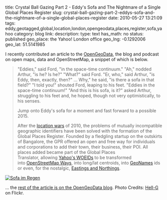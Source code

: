 title: Crystal Ball Gazing Part 2 - Eddy's Sofa and The Nightmare of a Single Global Places Register
slug: crystal-ball-gazing-part-2-eddys-sofa-and-the-nightmare-of-a-single-global-places-register
date: 2010-05-27 13:21:09
tags: eddy,geotagged,global,location,london,opengeodata,places,register,sofa,yahoo
category: blog
link: 
description: 
type: text
has_math: no
status: published
geo_place: the Yahoo! London office
geo_lng: -0.1292006
geo_lat: 51.5141985

I recently contributed an article to the [OpenGeoData](https://opengeodata.org/ "https://opengeodata.org/"), the blog and podcast on open maps, data and OpenStreetMap, a snippet of which is below.



> "Eddies," said Ford, "in the space-time continuum." "Ah," nodded Arthur, "is he? Is he?"
> "What?" said Ford. "Er, who," said Arthur, "is Eddy, then, exactly, then?"
> ...
> Why," he said, "is there a sofa in that field?"
> "I told you!" shouted Ford, leaping to his feet. "Eddies in the space-time continuum!"
> "And this is his sofa, is it?" asked Arthur, struggling to his feet and, he hoped, though not very optimistically, to his senses.
> 
> Jump onto Eddy's sofa for a moment and fast forward to a possible 2015.
> 
> After the [location wars](https://www.google.co.uk/search?hl=en&source=hp&q=location+war+site:techcrunch.com "https://www.google.co.uk/search?hl=en&source=hp&q=location+war+site:techcrunch.com") of 2010, the problems of mutually incompatible geographic identifiers have been solved with the formation of the Global Places Register. Founded by a fledgling startup on the outskirts of Bangalore, the GPR offered an open and free way for individuals and corporations to add their town, their business, their POI. All places added became part of the Global Places Translator, allowing [Yahoo's WOEIDs](https://developer.yahoo.com/geo/geoplanet/guide/concepts.html "https://developer.yahoo.com/geo/geoplanet/guide/concepts.html") to be transformed into [OpenStreetMap Ways](https://wiki.openstreetmap.org/wiki/Way "https://wiki.openstreetmap.org/wiki/Way"), into long/lat centroids, into [GeoNames](https://www.geonames.org/ "https://www.geonames.org/") ids or even, for the nostalgic, [Eastings and Northings](https://en.wikipedia.org/wiki/Easting_and_northing "https://en.wikipedia.org/wiki/Easting_and_northing").


[![Sofa im Regen](https://farm1.static.flickr.com/155/386564914_a2a7a84abb_d.jpg)](https://www.flickr.com/photos/helge_kroeger/386564914/ "Sofa im Regen")

... the [rest of the article is on the OpenGeoData blog](https://opengeodata.org/eddys-sofa-and-the-nightmare-of-a-single-glob "https://opengeodata.org/eddys-sofa-and-the-nightmare-of-a-single-glob").
Photo Credits: [Hell-G](https://www.flickr.com/photos/helge_kroeger/386564914/ "https://www.flickr.com/photos/helge_kroeger/386564914/") on Flickr.


